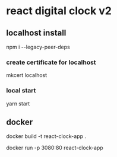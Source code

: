 # react digital clock v2

## localhost install

npm i --legacy-peer-deps

### create certificate for localhost

mkcert localhost

### local start

yarn start

## docker

docker build -t react-clock-app .

docker run -p 3080:80 react-clock-app
